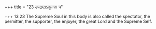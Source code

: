 +++
title = "23 उपद्रष्टाऽनुमन्ता च"

+++
13.23 The Supreme Soul in this body is also called the spectator, the
permitter, the supporter, the enjoyer, the great Lord and the Supreme
Self.
